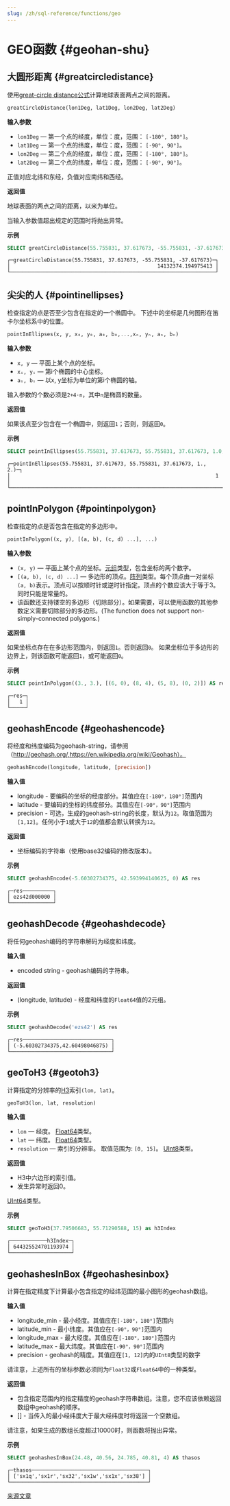```yaml
---
slug: /zh/sql-reference/functions/geo
---
```

# GEO函数 {#geohan-shu}

## 大圆形距离 {#greatcircledistance}

使用[great-circle distance公式](https://en.wikipedia.org/wiki/Great-circle_distance)计算地球表面两点之间的距离。

``` sql
greatCircleDistance(lon1Deg, lat1Deg, lon2Deg, lat2Deg)
```

**输入参数**

-   `lon1Deg` — 第一个点的经度，单位：度，范围： `[-180°, 180°]`。
-   `lat1Deg` — 第一个点的纬度，单位：度，范围： `[-90°, 90°]`。
-   `lon2Deg` — 第二个点的经度，单位：度，范围： `[-180°, 180°]`。
-   `lat2Deg` — 第二个点的纬度，单位：度，范围： `[-90°, 90°]`。

正值对应北纬和东经，负值对应南纬和西经。

**返回值**

地球表面的两点之间的距离，以米为单位。

当输入参数值超出规定的范围时将抛出异常。

**示例**

``` sql
SELECT greatCircleDistance(55.755831, 37.617673, -55.755831, -37.617673)
```

``` text
┌─greatCircleDistance(55.755831, 37.617673, -55.755831, -37.617673)─┐
│                                                14132374.194975413 │
└───────────────────────────────────────────────────────────────────┘
```

## 尖尖的人 {#pointinellipses}

检查指定的点是否至少包含在指定的一个椭圆中。
下述中的坐标是几何图形在笛卡尔坐标系中的位置。

``` sql
pointInEllipses(x, y, x₀, y₀, a₀, b₀,...,xₙ, yₙ, aₙ, bₙ)
```

**输入参数**

-   `x, y` — 平面上某个点的坐标。
-   `xᵢ, yᵢ` — 第i个椭圆的中心坐标。
-   `aᵢ, bᵢ` — 以x, y坐标为单位的第i个椭圆的轴。

输入参数的个数必须是`2+4⋅n`，其中`n`是椭圆的数量。

**返回值**

如果该点至少包含在一个椭圆中，则返回`1`；否则，则返回`0`。

**示例**

``` sql
SELECT pointInEllipses(55.755831, 37.617673, 55.755831, 37.617673, 1.0, 2.0)
```

``` text
┌─pointInEllipses(55.755831, 37.617673, 55.755831, 37.617673, 1., 2.)─┐
│                                                                   1 │
└─────────────────────────────────────────────────────────────────────┘
```

## pointInPolygon {#pointinpolygon}

检查指定的点是否包含在指定的多边形中。

``` sql
pointInPolygon((x, y), [(a, b), (c, d) ...], ...)
```

**输入参数**

-   `(x, y)` — 平面上某个点的坐标。[元组](../../sql-reference/functions/geo.md)类型，包含坐标的两个数字。
-   `[(a, b), (c, d) ...]` — 多边形的顶点。[阵列](../../sql-reference/functions/geo.md)类型。每个顶点由一对坐标`(a, b)`表示。顶点可以按顺时针或逆时针指定。顶点的个数应该大于等于3。同时只能是常量的。
-   该函数还支持镂空的多边形（切除部分）。如果需要，可以使用函数的其他参数定义需要切除部分的多边形。(The function does not support non-simply-connected polygons.)

**返回值**

如果坐标点存在在多边形范围内，则返回`1`。否则返回`0`。
如果坐标位于多边形的边界上，则该函数可能返回`1`，或可能返回`0`。

**示例**

``` sql
SELECT pointInPolygon((3., 3.), [(6, 0), (8, 4), (5, 8), (0, 2)]) AS res
```

``` text
┌─res─┐
│   1 │
└─────┘
```

## geohashEncode {#geohashencode}

将经度和纬度编码为geohash-string，请参阅（http://geohash.org/,https://en.wikipedia.org/wiki/Geohash）。

``` sql
geohashEncode(longitude, latitude, [precision])
```

**输入值**

-   longitude - 要编码的坐标的经度部分。其值应在`[-180°，180°]`范围内
-   latitude - 要编码的坐标的纬度部分。其值应在`[-90°，90°]`范围内
-   precision - 可选，生成的geohash-string的长度，默认为`12`。取值范围为`[1,12]`。任何小于`1`或大于`12`的值都会默认转换为`12`。

**返回值**

-   坐标编码的字符串（使用base32编码的修改版本）。

**示例**

``` sql
SELECT geohashEncode(-5.60302734375, 42.593994140625, 0) AS res
```

``` text
┌─res──────────┐
│ ezs42d000000 │
└──────────────┘
```

## geohashDecode {#geohashdecode}

将任何geohash编码的字符串解码为经度和纬度。

**输入值**

-   encoded string - geohash编码的字符串。

**返回值**

-   (longitude, latitude) - 经度和纬度的`Float64`值的2元组。

**示例**

``` sql
SELECT geohashDecode('ezs42') AS res
```

``` text
┌─res─────────────────────────────┐
│ (-5.60302734375,42.60498046875) │
└─────────────────────────────────┘
```

## geoToH3 {#geotoh3}

计算指定的分辨率的[H3](https://uber.github.io/h3/#/documentation/overview/introduction)索引`(lon, lat)`。

``` sql
geoToH3(lon, lat, resolution)
```

**输入值**

-   `lon` — 经度。 [Float64](../../sql-reference/functions/geo.md)类型。
-   `lat` — 纬度。 [Float64](../../sql-reference/functions/geo.md)类型。
-   `resolution` — 索引的分辨率。 取值范围为: `[0, 15]`。 [UInt8](../../sql-reference/functions/geo.md)类型。

**返回值**

-   H3中六边形的索引值。
-   发生异常时返回0。

[UInt64](../../sql-reference/functions/geo.md)类型。

**示例**

``` sql
SELECT geoToH3(37.79506683, 55.71290588, 15) as h3Index
```

``` text
┌────────────h3Index─┐
│ 644325524701193974 │
└────────────────────┘
```

## geohashesInBox {#geohashesinbox}

计算在指定精度下计算最小包含指定的经纬范围的最小图形的geohash数组。

**输入值**

-   longitude_min - 最小经度。其值应在`[-180°，180°]`范围内
-   latitude_min - 最小纬度。其值应在`[-90°，90°]`范围内
-   longitude_max - 最大经度。其值应在`[-180°，180°]`范围内
-   latitude_max - 最大纬度。其值应在`[-90°，90°]`范围内
-   precision - geohash的精度。其值应在`[1, 12]`内的`UInt8`类型的数字

请注意，上述所有的坐标参数必须同为`Float32`或`Float64`中的一种类型。

**返回值**

-   包含指定范围内的指定精度的geohash字符串数组。注意，您不应该依赖返回数组中geohash的顺序。
-   \[\] - 当传入的最小经纬度大于最大经纬度时将返回一个空数组。

请注意，如果生成的数组长度超过10000时，则函数将抛出异常。

**示例**

``` sql
SELECT geohashesInBox(24.48, 40.56, 24.785, 40.81, 4) AS thasos
```

``` text
┌─thasos──────────────────────────────────────┐
│ ['sx1q','sx1r','sx32','sx1w','sx1x','sx38'] │
└─────────────────────────────────────────────┘
```

[来源文章](https://clickhouse.com/docs/en/query_language/functions/geo/) <!--hide-->
